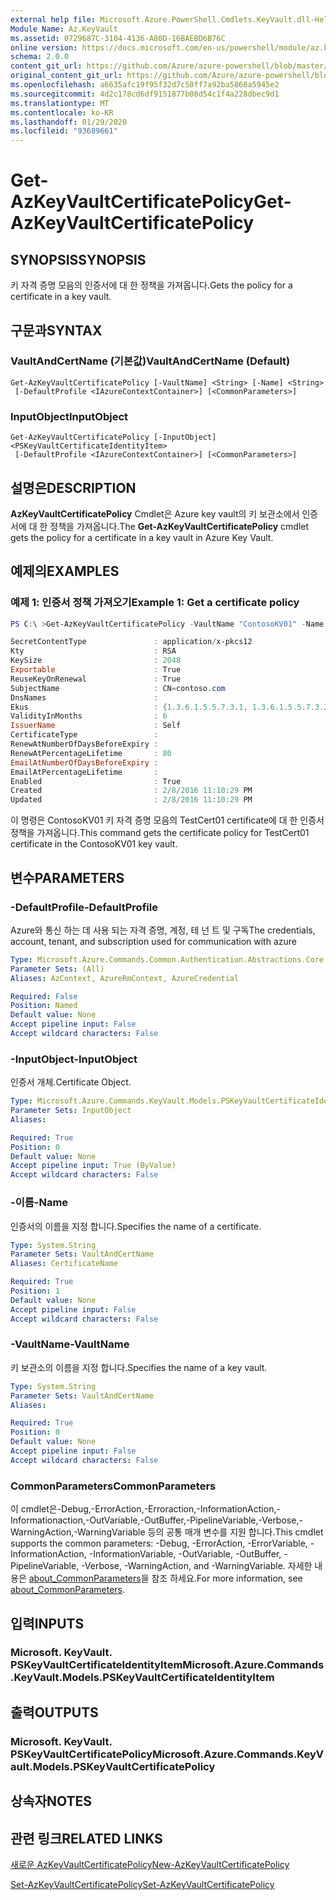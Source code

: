 ```yaml
---
external help file: Microsoft.Azure.PowerShell.Cmdlets.KeyVault.dll-Help.xml
Module Name: Az.KeyVault
ms.assetid: 0729687C-3104-4136-A80D-16BAEBD6B76C
online version: https://docs.microsoft.com/en-us/powershell/module/az.keyvault/get-azkeyvaultcertificatepolicy
schema: 2.0.0
content_git_url: https://github.com/Azure/azure-powershell/blob/master/src/KeyVault/KeyVault/help/Get-AzKeyVaultCertificatePolicy.md
original_content_git_url: https://github.com/Azure/azure-powershell/blob/master/src/KeyVault/KeyVault/help/Get-AzKeyVaultCertificatePolicy.md
ms.openlocfilehash: a6635afc19f95f32d7c50ff7a92ba5868a5945e2
ms.sourcegitcommit: 4d2c178cd6df9151877b08d54c1f4a228dbec9d1
ms.translationtype: MT
ms.contentlocale: ko-KR
ms.lasthandoff: 01/29/2020
ms.locfileid: "93689661"
---
```

# <span data-ttu-id="37997-101">Get-AzKeyVaultCertificatePolicy</span><span class="sxs-lookup"><span data-stu-id="37997-101">Get-AzKeyVaultCertificatePolicy</span></span>

## <span data-ttu-id="37997-102">SYNOPSIS</span><span class="sxs-lookup"><span data-stu-id="37997-102">SYNOPSIS</span></span>
<span data-ttu-id="37997-103">키 자격 증명 모음의 인증서에 대 한 정책을 가져옵니다.</span><span class="sxs-lookup"><span data-stu-id="37997-103">Gets the policy for a certificate in a key vault.</span></span>

## <span data-ttu-id="37997-104">구문과</span><span class="sxs-lookup"><span data-stu-id="37997-104">SYNTAX</span></span>

### <span data-ttu-id="37997-105">VaultAndCertName (기본값)</span><span class="sxs-lookup"><span data-stu-id="37997-105">VaultAndCertName (Default)</span></span>
```
Get-AzKeyVaultCertificatePolicy [-VaultName] <String> [-Name] <String>
 [-DefaultProfile <IAzureContextContainer>] [<CommonParameters>]
```

### <span data-ttu-id="37997-106">InputObject</span><span class="sxs-lookup"><span data-stu-id="37997-106">InputObject</span></span>
```
Get-AzKeyVaultCertificatePolicy [-InputObject] <PSKeyVaultCertificateIdentityItem>
 [-DefaultProfile <IAzureContextContainer>] [<CommonParameters>]
```

## <span data-ttu-id="37997-107">설명은</span><span class="sxs-lookup"><span data-stu-id="37997-107">DESCRIPTION</span></span>
<span data-ttu-id="37997-108">**AzKeyVaultCertificatePolicy** Cmdlet은 Azure key vault의 키 보관소에서 인증서에 대 한 정책을 가져옵니다.</span><span class="sxs-lookup"><span data-stu-id="37997-108">The **Get-AzKeyVaultCertificatePolicy** cmdlet gets the policy for a certificate in a key vault in Azure Key Vault.</span></span>

## <span data-ttu-id="37997-109">예제의</span><span class="sxs-lookup"><span data-stu-id="37997-109">EXAMPLES</span></span>

### <span data-ttu-id="37997-110">예제 1: 인증서 정책 가져오기</span><span class="sxs-lookup"><span data-stu-id="37997-110">Example 1: Get a certificate policy</span></span>
```powershell
PS C:\ >Get-AzKeyVaultCertificatePolicy -VaultName "ContosoKV01" -Name "TestCert01"

SecretContentType               : application/x-pkcs12
Kty                             : RSA
KeySize                         : 2048
Exportable                      : True
ReuseKeyOnRenewal               : True
SubjectName                     : CN=contoso.com
DnsNames                        : 
Ekus                            : {1.3.6.1.5.5.7.3.1, 1.3.6.1.5.5.7.3.2}
ValidityInMonths                : 6
IssuerName                      : Self
CertificateType                 :
RenewAtNumberOfDaysBeforeExpiry : 
RenewAtPercentageLifetime       : 80
EmailAtNumberOfDaysBeforeExpiry :
EmailAtPercentageLifetime       :
Enabled                         : True
Created                         : 2/8/2016 11:10:29 PM
Updated                         : 2/8/2016 11:10:29 PM
```

<span data-ttu-id="37997-111">이 명령은 ContosoKV01 키 자격 증명 모음의 TestCert01 certificate에 대 한 인증서 정책을 가져옵니다.</span><span class="sxs-lookup"><span data-stu-id="37997-111">This command gets the certificate policy for TestCert01 certificate in the ContosoKV01 key vault.</span></span>

## <span data-ttu-id="37997-112">변수</span><span class="sxs-lookup"><span data-stu-id="37997-112">PARAMETERS</span></span>

### <span data-ttu-id="37997-113">-DefaultProfile</span><span class="sxs-lookup"><span data-stu-id="37997-113">-DefaultProfile</span></span>
<span data-ttu-id="37997-114">Azure와 통신 하는 데 사용 되는 자격 증명, 계정, 테 넌 트 및 구독</span><span class="sxs-lookup"><span data-stu-id="37997-114">The credentials, account, tenant, and subscription used for communication with azure</span></span>

```yaml
Type: Microsoft.Azure.Commands.Common.Authentication.Abstractions.Core.IAzureContextContainer
Parameter Sets: (All)
Aliases: AzContext, AzureRmContext, AzureCredential

Required: False
Position: Named
Default value: None
Accept pipeline input: False
Accept wildcard characters: False
```

### <span data-ttu-id="37997-115">-InputObject</span><span class="sxs-lookup"><span data-stu-id="37997-115">-InputObject</span></span>
<span data-ttu-id="37997-116">인증서 개체.</span><span class="sxs-lookup"><span data-stu-id="37997-116">Certificate Object.</span></span>

```yaml
Type: Microsoft.Azure.Commands.KeyVault.Models.PSKeyVaultCertificateIdentityItem
Parameter Sets: InputObject
Aliases:

Required: True
Position: 0
Default value: None
Accept pipeline input: True (ByValue)
Accept wildcard characters: False
```

### <span data-ttu-id="37997-117">-이름</span><span class="sxs-lookup"><span data-stu-id="37997-117">-Name</span></span>
<span data-ttu-id="37997-118">인증서의 이름을 지정 합니다.</span><span class="sxs-lookup"><span data-stu-id="37997-118">Specifies the name of a certificate.</span></span>

```yaml
Type: System.String
Parameter Sets: VaultAndCertName
Aliases: CertificateName

Required: True
Position: 1
Default value: None
Accept pipeline input: False
Accept wildcard characters: False
```

### <span data-ttu-id="37997-119">-VaultName</span><span class="sxs-lookup"><span data-stu-id="37997-119">-VaultName</span></span>
<span data-ttu-id="37997-120">키 보관소의 이름을 지정 합니다.</span><span class="sxs-lookup"><span data-stu-id="37997-120">Specifies the name of a key vault.</span></span>

```yaml
Type: System.String
Parameter Sets: VaultAndCertName
Aliases:

Required: True
Position: 0
Default value: None
Accept pipeline input: False
Accept wildcard characters: False
```

### <span data-ttu-id="37997-121">CommonParameters</span><span class="sxs-lookup"><span data-stu-id="37997-121">CommonParameters</span></span>
<span data-ttu-id="37997-122">이 cmdlet은-Debug,-ErrorAction,-Erroraction,-InformationAction,-Informationaction,-OutVariable,-OutBuffer,-PipelineVariable,-Verbose,-WarningAction,-WarningVariable 등의 공통 매개 변수를 지원 합니다.</span><span class="sxs-lookup"><span data-stu-id="37997-122">This cmdlet supports the common parameters: -Debug, -ErrorAction, -ErrorVariable, -InformationAction, -InformationVariable, -OutVariable, -OutBuffer, -PipelineVariable, -Verbose, -WarningAction, and -WarningVariable.</span></span> <span data-ttu-id="37997-123">자세한 내용은 [about_CommonParameters](https://go.microsoft.com/fwlink/?LinkID=113216)을 참조 하세요.</span><span class="sxs-lookup"><span data-stu-id="37997-123">For more information, see [about_CommonParameters](https://go.microsoft.com/fwlink/?LinkID=113216).</span></span>

## <span data-ttu-id="37997-124">입력</span><span class="sxs-lookup"><span data-stu-id="37997-124">INPUTS</span></span>

### <span data-ttu-id="37997-125">Microsoft. KeyVault. PSKeyVaultCertificateIdentityItem</span><span class="sxs-lookup"><span data-stu-id="37997-125">Microsoft.Azure.Commands.KeyVault.Models.PSKeyVaultCertificateIdentityItem</span></span>

## <span data-ttu-id="37997-126">출력</span><span class="sxs-lookup"><span data-stu-id="37997-126">OUTPUTS</span></span>

### <span data-ttu-id="37997-127">Microsoft. KeyVault. PSKeyVaultCertificatePolicy</span><span class="sxs-lookup"><span data-stu-id="37997-127">Microsoft.Azure.Commands.KeyVault.Models.PSKeyVaultCertificatePolicy</span></span>

## <span data-ttu-id="37997-128">상속자</span><span class="sxs-lookup"><span data-stu-id="37997-128">NOTES</span></span>

## <span data-ttu-id="37997-129">관련 링크</span><span class="sxs-lookup"><span data-stu-id="37997-129">RELATED LINKS</span></span>

[<span data-ttu-id="37997-130">새로운 AzKeyVaultCertificatePolicy</span><span class="sxs-lookup"><span data-stu-id="37997-130">New-AzKeyVaultCertificatePolicy</span></span>](./New-AzKeyVaultCertificatePolicy.md)

[<span data-ttu-id="37997-131">Set-AzKeyVaultCertificatePolicy</span><span class="sxs-lookup"><span data-stu-id="37997-131">Set-AzKeyVaultCertificatePolicy</span></span>](./Set-AzKeyVaultCertificatePolicy.md)

